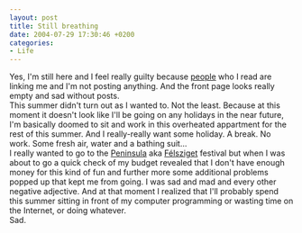 ```yaml
---
layout: post
title: Still breathing
date: 2004-07-29 17:30:46 +0200
categories:
- Life
---
```

<p>Yes, I'm still here and I feel really guilty because <a href="http://www.weblog.ro/deea/" title="Deea's 'My Addictions'">people</a> who I read are linking me and I'm not posting anything. And the front page looks really empty and sad without posts.<br />
This summer didn't turn out as I wanted to. Not the least. Because at this moment it doesn't look like I'll be going on any holidays in the near future, I'm basically doomed to sit and work in this overheated appartment for the rest of this summer. And I really-really want some holiday. A break. No work. Some fresh air, water and a bathing suit...<br />
I really wanted to go to the <a href="http://www.peninsula.ro">Peninsula</a> aka <a href="http://www.felsziget.ro">F&eacute;lsziget</a> festival but when I was about to go a quick check of my budget revealed that I don't have enough money for this kind of fun and further more some additional problems popped up that kept me from going. I was sad and mad and every other negative adjective. And at that moment I realized that I'll probably spend this summer sitting in front of my computer programming or wasting time on the Internet, or doing whatever.<br />
Sad.</p>
